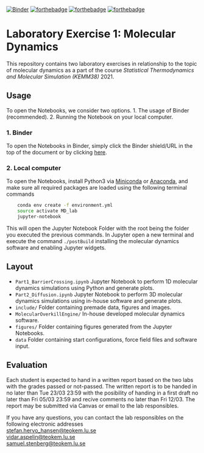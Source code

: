 [![Binder](https://mybinder.org/badge_logo.svg)](https://mybinder.org/v2/gh/TeamOverkill/MD_lab/HEAD) [![forthebadge](https://forthebadge.com/images/badges/made-with-c-plus-plus.svg)](https://forthebadge.com) [![forthebadge](https://forthebadge.com/images/badges/made-with-python.svg)](https://forthebadge.com) [![forthebadge](https://forthebadge.com/images/badges/you-didnt-ask-for-this.svg)](https://forthebadge.com)
# Laboratory Exercise 1: Molecular Dynamics
This repository contains two laboratory exercises in relationship to the topic of molecular dynamics as a part of the course _Statistical Thermodynamics and Molecular Simulation (KEMM38)_ 2021.

## Usage
To open the Notebooks, we consider two options. 1. The usage of Binder (recommended). 2. Running the Notebook on your local computer.
### 1. Binder
To open the Notebooks in Binder, simply click the Binder shield/URL in the top of the document or by clicking [here](https://mybinder.org/v2/gh/TeamOverkill/MD_lab/HEAD).
### 2. Local computer
To open the Notebooks, install Python3 via [Miniconda](https://conda.io/miniconda.html) or [Anaconda](https://www.anaconda.com/distribution/), and make sure all required packages are loaded using the following terminal commands
```bash
	conda env create -f environment.yml
	source activate MD_lab 
	jupyter-notebook
```
This will open the Jupyter Notebook Folder with the root being the folder you executed the previous commands. In Jupyter open a new terminal and execute the command `./postBuild` installing the molecular dynamics software and enabling Jupyter widgets.

## Layout
- `Part1_BarrierCrossing.ipynb` Jupyter Notebook to perform 1D molecular dynamics simulations using Python and generate plots.
- `Part2_Diffusion.ipynb` Jupyter Notebook to perform 3D molecular dynamics simulations using in-house software and generate plots.
- `include/` Folder containing premade data, figures and images.
- `MolecularOverkillEngine/` In-house developed molecular dynamics software.
- `figures/` Folder containing figures generated from the Jupyter Notebooks.
- `data` Folder containing start configurations, force field files and software input.

## Evaluation
Each student is expected to hand in a written report based on the two labs with the grades passed or not-passed. The written report is to be handed in no later than Tue 23/03 23:59 with the posibility of handing in a first draft no later than Fri 05/03 23:59 and recive comments no later than Fri 12/03. The report may be submitted via Canvas or email to the lab responsibles.


If you have any questions, you can contact the lab responsibles on the following electronic addresses<br/>
stefan.hervo_hansen@teokem.lu.se<br/>
vidar.aspelin@teokem.lu.se<br/>
samuel.stenberg@teokem.lu.se<br/>


